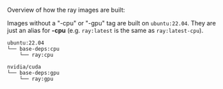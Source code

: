 Overview of how the ray images are built:

Images without a "-cpu" or "-gpu" tag are built on ``ubuntu:22.04``. They are just an alias for **-cpu** (e.g. ``ray:latest`` is the same as ``ray:latest-cpu``).

```
ubuntu:22.04
└── base-deps:cpu
    └── ray:cpu

nvidia/cuda
└── base-deps:gpu
    └── ray:gpu
```
